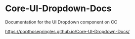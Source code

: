 # Core-UI-Dropdown-Docs

Documentation for the UI Dropdown component on CC

https://popthosepringles.github.io/Core-UI-Dropdown-Docs/